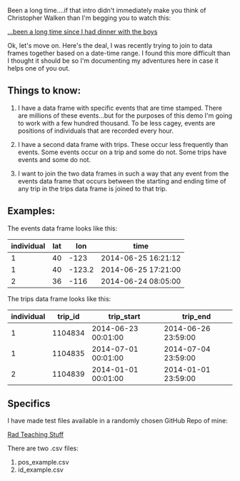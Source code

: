 Been a long time....if that intro didn't immediately make you think of Christopher Walken than I'm begging you to watch this:

[...been a long time since I had dinner with the boys](https://www.youtube.com/watch?v=UmpctrXzd1E)

Ok, let's move on.  Here's the deal, I was recently trying to join to data frames together based on a date-time range.  I found this more difficult than I thought it should be so I'm documenting my adventures here in case it helps one of you out.

## Things to know:

1. I have a data frame with specific events that are time stamped.  There are millions of these events...but for the purposes of this demo I'm going to work with a few hundred thousand.  To be less cagey, events are positions of individuals that are recorded every hour.

2. I have a second data frame with trips.  These occur less frequently than events.  Some events occur on a trip and some do not.  Some trips have events and some do not.

3.  I want to join the two data frames in such a way that any event from the events data frame that occurs between the starting and ending time of any trip in the trips data frame is joined to that trip.

## Examples:

The events data frame looks like this:

| individual | lat | lon    | time                |
|------------|-----|--------|---------------------|
| 1          | 40  | -123   | 2014-06-25 16:21:12 |
| 1          | 40  | -123.2 | 2014-06-25 17:21:00 |
| 2          | 36  | -116   | 2014-06-24 08:05:00 |


The trips data frame looks like this:

| individual | trip_id | trip_start          | trip_end            |
|------------|---------|---------------------|---------------------|
| 1          | 1104834 | 2014-06-23 00:01:00 | 2014-06-26 23:59:00 |
| 1          | 1104835 | 2014-07-01 00:01:00 | 2014-07-04 23:59:00 |
| 2          | 1104839 | 2014-01-01 00:01:00 | 2014-01-01 23:59:00 |

## Specifics

I have made test files available in a randomly chosen GitHub Repo of mine:

[Rad Teaching Stuff](https://github.com/aaronmams/rad-teaching-stuff)

There are two .csv files:

1. pos_example.csv
2. id_example.csv



